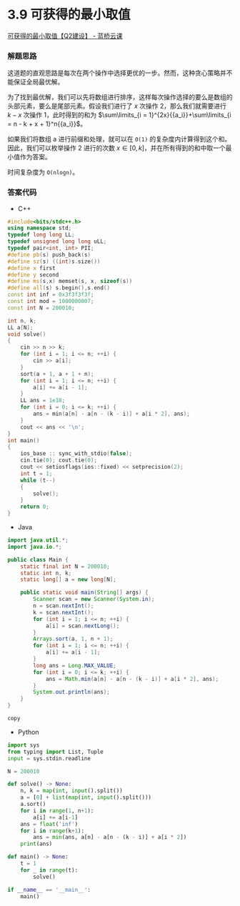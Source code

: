# 3.9 可获得的最小取值

[可获得的最小取值【Q2建设】 - 蓝桥云课](https://www.lanqiao.cn/problems/3142/learning/)

### 解题思路

这道题的直观思路是每次在两个操作中选择更优的一步。然而，这种贪心策略并不能保证全局最优解。

为了找到最优解，我们可以先将数组进行排序，这样每次操作选择的要么是数组的头部元素，要么是尾部元素。假设我们进行了 $x$ 次操作 2，那么我们就需要进行 $k−x$ 次操作 1，此时得到的和为 $\sum\limits_{i = 1}^{2x}{{a_i}}+\sum\limits_{i = n - k + x + 1}^n{{a_i}}$​。

如果我们将数组 a 进行前缀和处理，就可以在 `O(1)` 的复杂度内计算得到这个和。因此，我们可以枚举操作 2 进行的次数 $x∈[0,k]$，并在所有得到的和中取一个最小值作为答案。

时间复杂度为 `O(nlogn)`。

### 答案代码

* C++

```c++
#include<bits/stdc++.h>
using namespace std;
typedef long long LL;
typedef unsigned long long uLL;
typedef pair<int, int> PII;
#define pb(s) push_back(s)
#define sz(s) ((int)s.size())
#define x first
#define y second
#define ms(s,x) memset(s, x, sizeof(s))
#define all(s) s.begin(),s.end()
const int inf = 0x3f3f3f3f;
const int mod = 1000000007;
const int N = 200010;

int n, k;
LL a[N];
void solve()
{
    cin >> n >> k;
    for (int i = 1; i <= n; ++i) {
        cin >> a[i];
    }
    sort(a + 1, a + 1 + n);
    for (int i = 1; i <= n; ++i) {
        a[i] += a[i - 1];
    }
    LL ans = 1e18;
    for (int i = 0; i <= k; ++i) {
        ans = min(a[n] - a[n - (k - i)] + a[i * 2], ans);
    }
    cout << ans << '\n';
}
int main()
{
    ios_base :: sync_with_stdio(false);
    cin.tie(0); cout.tie(0);
    cout << setiosflags(ios::fixed) << setprecision(2);
    int t = 1;
    while (t--)
    {
        solve();
    }
    return 0;
}
```

* Java

```java
import java.util.*;
import java.io.*;

public class Main {
    static final int N = 200010;
    static int n, k;
    static long[] a = new long[N];

    public static void main(String[] args) {
        Scanner scan = new Scanner(System.in);
        n = scan.nextInt();
        k = scan.nextInt();
        for (int i = 1; i <= n; ++i) {
            a[i] = scan.nextLong();
        }
        Arrays.sort(a, 1, n + 1);
        for (int i = 1; i <= n; ++i) {
            a[i] += a[i - 1];
        }
        long ans = Long.MAX_VALUE;
        for (int i = 0; i <= k; ++i) {
            ans = Math.min(a[n] - a[n - (k - i)] + a[i * 2], ans);
        }
        System.out.println(ans);
    }
}

copy
```

* Python

```python
import sys
from typing import List, Tuple
input = sys.stdin.readline

N = 200010

def solve() -> None:
    n, k = map(int, input().split())
    a = [0] + list(map(int, input().split()))
    a.sort()
    for i in range(1, n+1):
        a[i] += a[i-1]
    ans = float('inf')
    for i in range(k+1):
        ans = min(ans, a[n] - a[n - (k - i)] + a[i * 2])
    print(ans)

def main() -> None:
    t = 1
    for _ in range(t):
        solve()

if __name__ == '__main__':
    main()
```